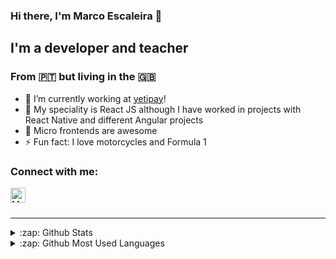 ### Hi there, I'm Marco Escaleira 👋

## I'm a developer and teacher

### From 🇵🇹 but living in the 🇬🇧

- 🔭 I’m currently working at [yetipay](https://www.yetipay.me/)!
- 🌱 My speciality is React JS although I have worked in projects with React Native and different Angular projects
- 🚀 Micro frontends are awesome
- ⚡ Fun fact: I love motorcycles and Formula 1

### Connect with me:

[<img align="left" alt="Marco Escaleira | LinkedIn" width="24px" src="https://upload.wikimedia.org/wikipedia/commons/thumb/c/ca/LinkedIn_logo_initials.png/600px-LinkedIn_logo_initials.png" color="blue" />][linkedin]

<br />
<br />

---

<details>
  <summary>:zap: Github Stats</summary>

  [<img align="left" alt="MarcoEscaleira's Github Stats" src="https://github-readme-stats.vercel.app/api?username=marcoescaleira&show_icons=true&theme=radical" />](https://github.com/anuraghazra/github-readme-stats)

</details>

<details>
  <summary>:zap: Github Most Used Languages</summary>

  [<img align="left" alt="MarcoEscaleira's Github Most Used Languages" src="https://github-readme-stats.vercel.app/api/top-langs/?username=marcoescaleira&layout=compact&hide=php" />](https://github.com/anuraghazra/github-readme-stats)

</details>

[beacon]: https://beacon.com/
[linkedin]: https://linkedin.com/in/marco-escaleira00
